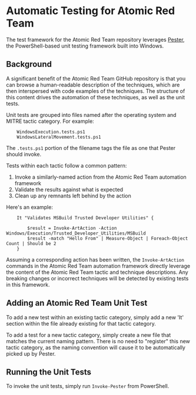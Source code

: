 # Automatic Testing for Atomic Red Team

The test framework for the Atomic Red Team repository leverages [Pester](http://www.powershellmagazine.com/2014/03/12/get-started-with-pester-powershell-unit-testing-framework/), the PowerShell-based unit testing framework built into Windows.

## Background

A significant benefit of the Atomic Red Team GitHub repository is that you can browse a human-readable description of the techniques, which are then interspersed with code examples of the techniques. The structure of this content drives the automation of these techniques, as well as the unit tests.

Unit tests are grouped into files named after the operating system and MITRE tactic category. For example:

```
    WindowsExecution.tests.ps1
    WindowsLateralMovement.tests.ps1
```

The ```.tests.ps1``` portion of the filename tags the file as one that Pester should invoke.

Tests within each tactic follow a common pattern:

1) Invoke a similarly-named action from the Atomic Red Team automation framework
2) Validate the results against what is expected
3) Clean up any remnants left behind by the action

Here's an example:

```
    It "Validates MSBuild Trusted Developer Utilities" {

        $result = Invoke-ArtAction -Action Windows/Execution/Trusted_Developer_Utilities/MSBuild
        $result -match "Hello From" | Measure-Object | Foreach-Object Count | Should be 2
    }
```

Assuming a corresponding action has been written, the ```Invoke-ArtAction``` commands in the Atomic Red Team automation framework directly leverage the content of the Atomic Red Team tactic and technique descriptions. Any breaking changes or incorrect techniques will be detected by existing tests in this framework.

## Adding an Atomic Red Team Unit Test

To add a new test within an existing tactic category, simply add a new 'It' section within the file already existing for that tactic category.

To add a test for a new tactic category, simply create a new file that matches the current naming pattern. There is no need to "register" this new tactic category, as the naming convention will cause it to be automatically picked up by Pester.

## Running the Unit Tests

To invoke the unit tests, simply run ```Invoke-Pester``` from PowerShell.